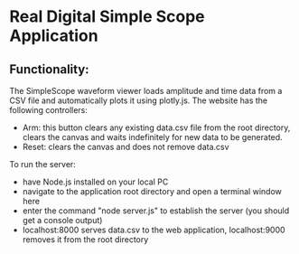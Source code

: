 # Real Digital Simple Scope Application

## Functionality:
The SimpleScope waveform viewer loads amplitude and time data from a CSV file and automatically plots it using plotly.js. The website has the following controllers:
  - Arm: this button clears any existing data.csv file from the root directory, clears the canvas and waits indefinitely for new data to be generated.
  - Reset: clears the canvas and does not remove data.csv

To run the server:
  - have Node.js installed on your local PC
  - navigate to the application root directory and open a terminal window here
  - enter the command "node server.js" to establish the server (you should get a console output)
  - localhost:8000 serves data.csv to the web application, localhost:9000 removes it from the root directory



